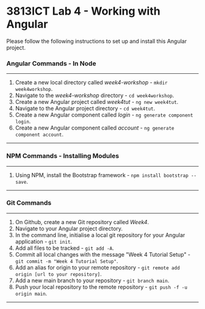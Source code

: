 # 3813ICT Lab 4 - Working with Angular
Please follow the following instructions to set up and install this Angular project.

### Angular Commands - In Node

____
1. Create a new local directory called *week4-workshop* -  `mkdir week4workshop`.
2. Navigate to the *week4-workshop* directory - `cd week4workshop`.
3. Create a new Angular project called *week4tut* - `ng new week4tut`.
4. Navigate to the Angular project directory - `cd week4tut`.
5. Create a new Angular component called *login* - `ng generate component login`.
6. Create a new Angular component called *account* - `ng generate component account`.
____

### NPM Commands - Installing Modules
____
1. Using NPM, install the Bootstrap framework - `npm install bootstrap --save`.
____
### Git Commands
____
1. On Github, create a new Git repository called *Week4*.
2. Navigate to your Angular project directory. 
3. In the command line, initialise a local git repository for your Angular application - `git init`.
4. Add all files to be tracked - `git add -A`.
5. Commit all local changes with the message "Week 4 Tutorial Setup" - `git commit -m "Week 4 Tutorial Setup"`.
6. Add an alias for origin to your remote repository - `git remote add origin [url to your repository]`.
7. Add a new main branch to your repository - `git branch main`.
8. Push your local repository to the remote repository - `git push -f -u origin main`.
____